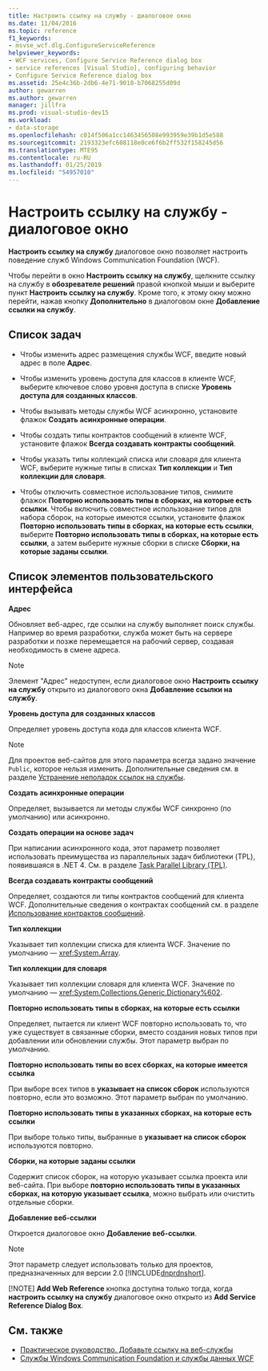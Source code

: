```yaml
---
title: Настроить ссылку на службу - диалоговое окно
ms.date: 11/04/2016
ms.topic: reference
f1_keywords:
- msvse_wcf.dlg.ConfigureServiceReference
helpviewer_keywords:
- WCF services, Configure Service Reference dialog box
- service references [Visual Studio], configuring behavior
- Configure Service Reference dialog box
ms.assetid: 25e4c36b-2db6-4e71-9010-b7068255d09d
author: gewarren
ms.author: gewarren
manager: jillfra
ms.prod: visual-studio-dev15
ms.workload:
- data-storage
ms.openlocfilehash: c014f506a1cc1463456508e993959e39b1d5e588
ms.sourcegitcommit: 2193323efc608118e0ce6f6b2ff532f158245d56
ms.translationtype: MTE95
ms.contentlocale: ru-RU
ms.lasthandoff: 01/25/2019
ms.locfileid: "54957010"
---
```

# <a name="configure-service-reference-dialog-box"></a>Настроить ссылку на службу - диалоговое окно

**Настроить ссылку на службу** диалоговое окно позволяет настроить поведение служб Windows Communication Foundation (WCF).

Чтобы перейти в окно **Настроить ссылку на службу**, щелкните ссылку на службу в **обозревателе решений** правой кнопкой мыши и выберите пункт **Настроить ссылку на службу**. Кроме того, к этому окну можно перейти, нажав кнопку **Дополнительно** в диалоговом окне **Добавление ссылки на службу**.

## <a name="task-list"></a>Список задач

- Чтобы изменить адрес размещения службы WCF, введите новый адрес в поле **Адрес**.

- Чтобы изменить уровень доступа для классов в клиенте WCF, выберите ключевое слово уровня доступа в списке **Уровень доступа для созданных классов**.

- Чтобы вызывать методы службы WCF асинхронно, установите флажок **Создать асинхронные операции**.

- Чтобы создать типы контрактов сообщений в клиенте WCF, установите флажок **Всегда создавать контракты сообщений**.

- Чтобы указать типы коллекций списка или словаря для клиента WCF, выберите нужные типы в списках **Тип коллекции** и **Тип коллекции для словаря**.

- Чтобы отключить совместное использование типов, снимите флажок **Повторно использовать типы в сборках, на которые есть ссылки**. Чтобы включить совместное использование типов для набора сборок, на которые имеются ссылки, установите флажок **Повторно использовать типы в сборках, на которые есть ссылки**, выберите **Повторно использовать типы в сборках, на которые есть ссылки**, а затем выберите нужные сборки в списке **Сборки, на которые заданы ссылки**.

## <a name="uielement-list"></a>Список элементов пользовательского интерфейса

 **Адрес**

 Обновляет веб-адрес, где ссылки на службу выполняет поиск службы. Например во время разработки, служба может быть на сервере разработки и позже перемещается на рабочий сервер, создавая необходимость в смене адреса.

> [!NOTE]
> Элемент "Адрес" недоступен, если диалоговое окно **Настроить ссылку на службу** открыто из диалогового окна **Добавление ссылки на службу**.

 **Уровень доступа для созданных классов**

 Определяет уровень доступа кода для классов клиента WCF.

> [!NOTE]
> Для проектов веб-сайтов для этого параметра всегда задано значение `Public`, которое нельзя изменить. Дополнительные сведения см. в разделе [Устранение неполадок ссылок на службы](../data-tools/troubleshooting-service-references.md).

 **Создать асинхронные операции**

 Определяет, вызывается ли методы службы WCF синхронно (по умолчанию) или асинхронно.

 **Создать операции на основе задач**

 При написании асинхронного кода, этот параметр позволяет использовать преимущества из параллельных задач библиотеки (TPL), появившаяся в .NET 4. См. в разделе [Task Parallel Library (TPL)](/dotnet/standard/parallel-programming/task-parallel-library-tpl).

 **Всегда создавать контракты сообщений**

 Определяет, создаются ли типы контрактов сообщений для клиента WCF. Дополнительные сведения о контрактах сообщений см. в разделе [Использование контрактов сообщений](/dotnet/framework/wcf/feature-details/using-message-contracts).

 **Тип коллекции**

 Указывает тип коллекции списка для клиента WCF. Значение по умолчанию — <xref:System.Array>.

 **Тип коллекции для словаря**

 Указывает тип коллекции словаря для клиента WCF. Значение по умолчанию — <xref:System.Collections.Generic.Dictionary%602>.

 **Повторно использовать типы в сборках, на которые есть ссылки**

 Определяет, пытается ли клиент WCF повторно использовать то, что уже существует в связанные сборки, вместо создания новых типов при добавлении или обновлении службы. Этот параметр выбран по умолчанию.

 **Повторно использовать типы во всех сборках, на которые имеется ссылка**

 При выборе всех типов в **указывает на список сборок** используются повторно, если это возможно. Этот параметр выбран по умолчанию.

 **Повторно использовать типы в указанных сборках, на которые есть ссылки**

 При выборе только типы, выбранные в **указывает на список сборок** используются повторно.

 **Сборки, на которые заданы ссылки**

 Содержит список сборок, на которую указывает ссылка проекта или веб-сайта. При выборе **повторно использовать типы в указанных сборках, на которую указывает ссылка**, можно выбрать или очистить отдельные сборки.

 **Добавление веб-ссылки**

 Откроется диалоговое окно **Добавление веб-ссылки**.

> [!NOTE]
> Этот параметр следует использовать только для проектов, предназначенных для версии 2.0 [!INCLUDE[dnprdnshort](../code-quality/includes/dnprdnshort_md.md)].
>
> [!NOTE]
> **Add Web Reference** кнопка доступна только тогда, когда **настроить ссылку на службу** диалоговое окно открыто из **Add Service Reference Dialog Box**.

## <a name="see-also"></a>См. также

- [Практическое руководство. Добавьте ссылку на веб-службы](how-to-add-update-or-remove-a-wcf-data-service-reference.md)
- [Службы Windows Communication Foundation и службы данных WCF](../data-tools/configure-service-reference-dialog-box.md)
